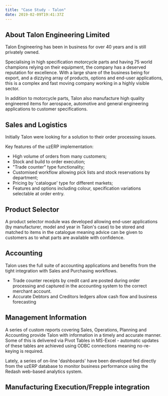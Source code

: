 ```yaml
---
title: "Case Study - Talon"
date: 2019-02-09T19:41:37Z
---
```

## About Talon  Engineering Limited

Talon Engineering has been in business for over 40 years and is still privately owned.

Specialising in high specification motorcycle parts and having 75 world champions relying on their equipment, the company has a deserved reputation for excellence. With a large share of the business being for export, and a dizzying array of products, options and end-user applications, this is a complex and fast moving company working in a highly visible sector.

In addition to motorcycle parts, Talon also manufacture high quality engineered items for aerospace, automotive and general engineering applications to customer specifications.

## Sales and Logistics

Initially Talon were looking for a solution to their order processing issues.

Key features of the uzERP implementation:

* High volume of orders from many customers;
* Stock and build to order execution;
* "Trade counter" type functionality;
* Customised workflow allowing pick lists and stock reservations by department;
* Pricing by 'catalogue' type for different markets;
* Features and options including colour, specification variations selectable at order entry.

## Product Selector

A product selector module was developed allowing end-user applications (by manufacturer, model and year in Talon's case) to be stored and matched to items in the catalogue meaning advice can be given to customers as to what parts are available with confidence.

## Accounting

Talon uses the full suite of accounting applications and benefits from the tight integration with Sales and Purchasing workflows.

* Trade counter receipts by credit card are posted during order processing and captured in the accounting system to the correct merchant account.
* Accurate Debtors and Creditors ledgers allow cash flow and business forecasting

## Management Information

A series of custom reports covering Sales, Operations, Planning and Accounting provide Talon with information in a timely and accurate manner. Some of this is delivered via Pivot Tables in MS-Excel - automatic updates of these tables are achieved using ODBC connections meaning no-re-keying is required.

Lately, a series of on-line 'dashboards' have been developed fed directly from the uzERP database to monitor business performance using the Redash web-based analytics system.

## Manufacturing Execution/Frepple integration